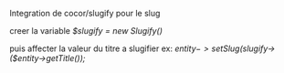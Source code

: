 Integration de cocor/slugify pour le slug

creer la variable 
*$slugify = new Slugify()*

puis affecter la valeur du titre a slugifier 
ex: 
_$entity->setSlug($slugify->($entity->getTitle());_
